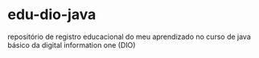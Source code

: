 # edu-dio-java
repositório de registro educacional do meu aprendizado no curso de java básico da digital information one (DIO)
